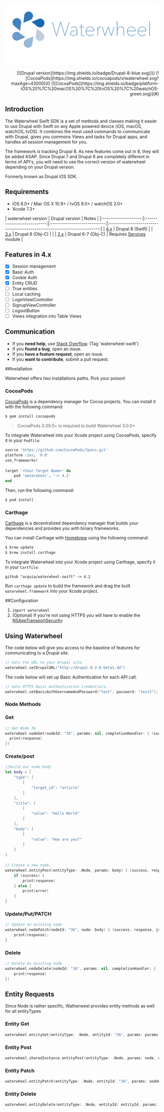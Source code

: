 
![Waterwheel - Drupal SDK](https://raw.githubusercontent.com/acquia/waterwheel-swift/assets/waterwheel.png)

<p align='right'>
[![Drupal version](https://img.shields.io/badge/Drupal-8-blue.svg)]()
[![CocoaPods](https://img.shields.io/cocoapods/v/waterwheel.svg?maxAge=43000)]()
[![CocoaPods](https://img.shields.io/badge/platform-iOS%20%7C%20macOS%20%7C%20tvOS%20%7C%20watchOS-green.svg)](#)
<br clear='all'/>

## Introduction

The Waterwheel Swift SDK is a set of methods and classes making it easier to use Drupal with Swift on any Apple powered device (iOS, macOS, watchOS, tvOS). It combines the most used commands to communicate with Drupal, gives you commons Views and tasks for Drupal apps, and handles all session management for you. 

The framework is tracking Drupal 8. As new features come out in 8, they will be added ASAP. Since Drupal 7 and Drupal 8 are completely different in terms of API's, you will need to use the correct version of waterwheel depending on your Drupal version.

Formerly known as Drupal iOS SDK.

## Requirements
- iOS 8.0+ / Mac OS X 10.9+ / tvOS 9.0+ / watchOS 2.0+
- Xcode 7.3+

| waterwheel version | Drupal version   |                                   Notes                                   |
|:--------------------:|:---------------------------:|:----------------------------:|:-------------------------------------------------------------------------:|
|          [4.x](https://github.com/kylebrowning/waterwheel-swift/tree/4.x)         |            Drupal 8 (Swift)            | 
|          [3.x](https://github.com/kylebrowning/waterwheel-swift/tree/3.x)         |            Drupal 8 (Obj-C)                   |  |
|          [2.x](https://github.com/kylebrowning/waterwheel-swift/tree/2.x)         |            Drupal 6-7 (Obj-C)              |        Requires [Services](http://drupal.org/project/services) module                                                                    |
## Features in 4.x
- [x] Session management
- [x] Basic Auth
- [x] Cookie Auth
- [x] Entity CRUD
- [ ] True entities
- [ ] Local caching
- [ ] LoginViewController
- [ ] SignupViewController
- [ ] LogoutButton
- [ ] Views integration into Table Views

## Communication

- If you **need help**, use [Stack Overflow](http://stackoverflow.com/questions/tagged/waterwheel-swift). (Tag 'waterwheel-swift')
- If you **found a bug**, open an issue.
- If you **have a feature request**, open an issue.
- If you **want to contribute**, submit a pull request.

##Installation

Waterwheel offers two installations paths. Pick your poison!

### CocoaPods

[CocoaPods](http://cocoapods.org) is a dependency manager for Cocoa projects. You can install it with the following command:

```bash
$ gem install cocoapods
```

> CocoaPods 0.39.0+ is required to build Waterwheel 3.0.0+.

To integrate Waterwheel into your Xcode project using CocoaPods, specify it in your `Podfile`:

```ruby
source 'https://github.com/CocoaPods/Specs.git'
platform :ios, '9.0'
use_frameworks!

target '<Your Target Name>' do
    pod 'waterwheel', '~> 4.2'
end
```

Then, run the following command:

```bash
$ pod install
```

### Carthage

[Carthage](https://github.com/Carthage/Carthage) is a decentralized dependency manager that builds your dependencies and provides you with binary frameworks.

You can install Carthage with [Homebrew](http://brew.sh/) using the following command:

```bash
$ brew update
$ brew install carthage
```

To integrate Waterwheel into your Xcode project using Carthage, specify it in your `Cartfile`:

```ogdl
github "acquia/waterwheel-swift" ~> 4.2
```

Run `carthage update` to build the framework and drag the built `waterwheel.framework` into your Xcode project.

##Configuration

1. `import waterwheel`
2. (Optional) If you're not using HTTPS you will have to enable the [NSAppTransportSecurity](http://stackoverflow.com/questions/31254725/transport-security-has-blocked-a-cleartext-http)


## Using Waterwheel

The code below will give you access to the baseline of features for communicating to a Drupal site.
```swift
// Sets the URL to your Drupal site.
waterwheel.setDrupalURL("http://drupal-8-2-0-beta1.dd")
```

The code below will set up Basic Authentication for each API call.
```swift
// Sets HTTPS Basic Authentication Credentials.
waterwheel.setBasicAuthUsernameAndPassword("test", password: "test2");
```

### Node Methods


### Get

```swift
// Get Node 36
waterwheel.nodeGet(nodeId: "36", params: nil, completionHandler: { (success, response, json, error) in
  print(response)
})
```

### Create/post

```swift
//build our node body
let body = [
    "type": [
        [
            "target_id": "article"
        ]
    ],
    "title": [
        [
            "value": "Hello World"
        ]
    ],
    "body": [
        [
            "value": "How are you?"
        ]
    ]
]

// Create a new node.
waterwheel.entityPost(entityType: .Node, params: body) { (success, response, json, error) in
    if (success) {
        print(response)
    } else {
        print(error)
    }
}
 ```

### Update/Put/PATCH

```swift
// Update an existing node
waterwheel.nodePatch(nodeId: "36", node: body) { (success, response, json, error) in
    print(response);
}
```

### Delete
```swift
// Delete an existing node
waterwheel.nodeDelete(nodeId: "36", params: nil, completionHandler: { (success, response, json, error) in
    print(response)
})
```

## Entity Requests
Since Node is rather specific, Watherweel provides entity methods as well for all entityTypes

### Entity Get

```swift
waterwheel.entityGet(entityType: .Node, entityId: "36", params: params, completionHandler: completionHandler)
```

### Entity Post

```swift
waterwheel.sharedInstance.entityPost(entityType: .Node, params: node, completionHandler: completionHandler)
```

### Entity Patch

```swift
waterwheel.entityPatch(entityType: .Node, entityId: "36", params: nodeObject, completionHandler: completionHandler)
```

### Entity Delete

```swift
waterwheel.entityDelete(entityType: .Node, entityId: entityId, params: params, completionHandler: completionHandler)
```

